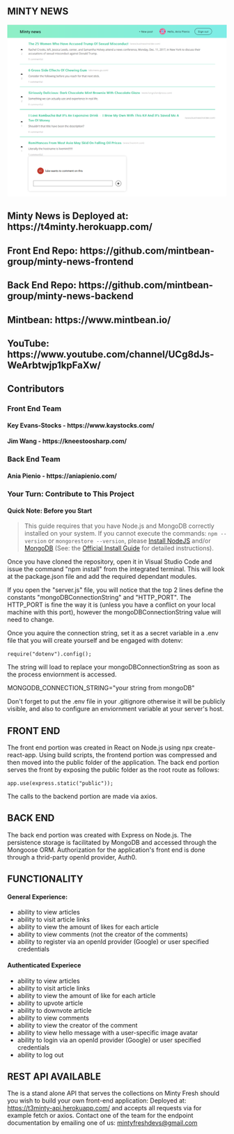 ## MINTY NEWS

![GitHub Logo](https://github.com/mintbean-group/Merge/blob/master/images/mintyFresh.PNG)


<h2> Minty News is Deployed at:  https://t4minty.herokuapp.com/ </h2>
<h2> Front End Repo:  https://github.com/mintbean-group/minty-news-frontend </h2>
<h2> Back End Repo:  https://github.com/mintbean-group/minty-news-backend </h2>
<h2> Mintbean:  https://www.mintbean.io/ </h2>
<h2> YouTube:  https://www.youtube.com/channel/UCg8dJs-WeArbtwjp1kpFaXw/ </h2>

## Contributors 

<h3> Front End Team </h3>
<h4> Key Evans-Stocks - https://www.kaystocks.com/ </h4>
<h4> Jim Wang - https://kneestoosharp.com/ </h4>

<h3> Back End Team </h3>
<h4> Ania Pienio - https://aniapienio.com/ </h4>


<h3>Your Turn: Contribute to This Project</h3>

<h4>Quick Note: Before you Start</h4>

> This guide requires that you have Node.js and MongoDB correctly installed on your system.  If you cannot execute the commands: `npm --version` or `mongorestore --version`, please [Install NodeJS](https://nodejs.org/) and/or [MongoDB](https://www.mongodb.com/) (See: the [Official Install Guide](https://docs.mongodb.com/manual/administration/install-community/) for detailed instructions).

Once you have cloned the repository, open it in Visual Studio Code and issue the command "npm install" from the integrated terminal.  This will look at the package.json file and add the required dependant modules.

If you open the "server.js" file, you will notice that the top 2 lines define the constants "mongoDBConnectionString" and "HTTP_PORT".  The HTTP_PORT is fine the way it is (unless you have a conflict on your local machine with this port), however the mongoDBConnectionString value will need to change. 

Once you aquire the connection string, set it as a secret variable in a .env file that you will create yourself and be engaged with dotenv: 

    require("dotenv").config();

The string will load to replace your mongoDBConnectionString as soon as the process enviornment is accessed. 

   MONGODB_CONNECTION_STRING="your string from mongoDB"

 Don't forget to put the .env file in your .gitignore otherwise it will be publicly visible, and also to configure an enviornment variable at your server's host. 


## FRONT END

The front end portion was created in React on Node.js using npx create-react-app.  Using build scripts, the frontend portion was compressed and then moved into the public folder of the application.  The back end portion serves the front by exposing the public folder as the root route as follows: 

    app.use(express.static("public"));

The calls to the backend portion are made via axios. 

## BACK END 

The back end portion was created with Express on Node.js. The persistence storage is facilitated by MongoDB and accessed through the Mongoose ORM.  Authorization for the application's front end is done through a thrid-party openId provider, Auth0.

## FUNCTIONALITY

#### General Experience: 

* ability to view articles
* ability to visit article links
* ability to view the amount of likes for each article 
* ability to view comments (not the creator of the comments)
* ability to register via an openId provider (Google) or user specified credentials


#### Authenticated Experiece 

* ability to view articles
* ability to visit article links
* ability to view the amount of like for each article
* ability to upvote article
* ability to downvote article
* ability to view comments 
* ability to view the creator of the comment
* ability to view hello message with a user-specific image avatar 
* ability to login via an openId provider (Google) or user specified credentials
* ability to log out 


## REST API AVAILABLE
The is a stand alone API that serves the collections on Minty Fresh should you wish to build your own front-end application:
Deployed at: https://t3minty-api.herokuapp.com/  and accepts all requests via for example fetch or axios.  Contact one of the team for the endpoint documentation by emailing one of us: mintyfreshdevs@gmail.com










